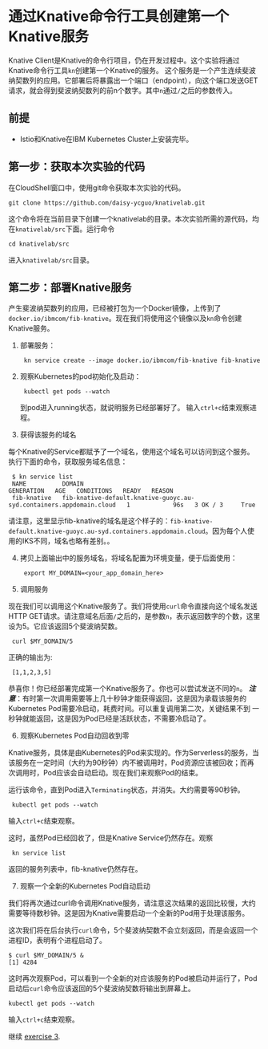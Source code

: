 # 通过Knative命令行工具创建第一个Knative服务

Knative Client是Knative的命令行项目，仍在开发过程中。这个实验将通过Knative命令行工具`kn`创建第一个Knative的服务。 这个服务是一个产生连续斐波纳契数列的应用。它部署后将暴露出一个端口（endpoint），向这个端口发送GET请求，就会得到斐波纳契数列的前n个数字。其中`n`通过`/`之后的参数传入。

## 前提

* Istio和Knative在IBM Kubernetes Cluster上安装完毕。

## 第一步：获取本次实验的代码

在CloudShell窗口中，使用git命令获取本次实验的代码。

```text
git clone https://github.com/daisy-ycguo/knativelab.git
```

这个命令将在当前目录下创建一个knativelab的目录。本次实验所需的源代码，均在`knativelab/src`下面。运行命令
```
cd knativelab/src
```
进入`knativelab/src`目录。

## 第二步：部署Knative服务

产生斐波纳契数列的应用，已经被打包为一个Docker镜像，上传到了`docker.io/ibmcom/fib-knative`。现在我们将使用这个镜像以及`kn`命令创建Knative服务。

1. 部署服务：

   ```text
    kn service create --image docker.io/ibmcom/fib-knative fib-knative
   ```

2. 观察Kubernetes的pod初始化及启动：

   ```text
    kubectl get pods --watch
   ```

   到pod进入running状态，就说明服务已经部署好了。 输入`ctrl+c`结束观察进程。

3. 获得该服务的域名

每个Knative的Service都赋予了一个域名，使用这个域名可以访问到这个服务。执行下面的命令，获取服务域名信息：

   ```text
    $ kn service list
    NAME          DOMAIN                                                                GENERATION   AGE   CONDITIONS   READY   REASON
    fib-knative   fib-knative-default.knative-guoyc.au-syd.containers.appdomain.cloud   1            96s   3 OK / 3     True
   ```

请注意，这里显示fib-knative的域名是这个样子的：`fib-knative-default.knative-guoyc.au-syd.containers.appdomain.cloud`。因为每个人使用的IKS不同，域名也略有差别。。

4. 拷贝上面输出中的服务域名，将域名配置为环境变量，便于后面使用：

   ```text
    export MY_DOMAIN=<your_app_domain_here>
   ```

5. 调用服务

现在我们可以调用这个Knative服务了。我们将使用`curl`命令直接向这个域名发送HTTP GET请求。请注意域名后面`/`之后的，是参数`n`，表示返回数字的个数，这里设为5。它应该返回5个斐波纳契数。

   ```text
    curl $MY_DOMAIN/5
   ```

   正确的输出为:

   ```text
    [1,1,2,3,5]
   ```

恭喜你！你已经部署完成第一个Knative服务了。你也可以尝试发送不同的`n`。
***注意***：有时第一次调用需要等上几十秒钟才能获得返回，这是因为承载该服务的Kubernetes Pod需要冷启动，耗费时间。可以重复调用第二次，关键结果不到 一秒钟就能返回，这是因为Pod已经是活跃状态，不需要冷启动了。

6. 观察Kubernetes Pod自动回收到零

Knative服务，具体是由Kubernetes的Pod来实现的。作为Serverless的服务，当该服务在一定时间（大约为90秒钟）内不被调用时，Pod资源应该被回收；而再次调用时，Pod应该会自动启动。现在我们来观察Pod的结束。 

运行该命令，直到Pod进入`Terminating`状态，并消失。大约需要等90秒钟。

   ```text
    kubectl get pods --watch
   ```
   输入`ctrl+c`结束观察。

这时，虽然Pod已经回收了，但是Knative Service仍然存在。观察
   ```text
    kn service list
   ```
返回的服务列表中，fib-knative仍然存在。

7. 观察一个全新的Kubernetes Pod自动启动

我们将再次通过curl命令调用Knative服务，请注意这次结果的返回比较慢，大约需要等待数秒钟。这是因为Knative需要启动一个全新的Pod用于处理该服务。

这次我们将在后台执行`curl`命令，5个斐波纳契数不会立刻返回，而是会返回一个进程ID，表明有个进程启动了。
   ```text
   $ curl $MY_DOMAIN/5 &
   [1] 4284
   ```

这时再次观察Pod，可以看到一个全新的对应该服务的Pod被启动并运行了，Pod启动后`curl`命令应该返回的5个斐波纳契数将输出到屏幕上。
```
kubectl get pods --watch
```
输入`ctrl+c`结束观察。

继续 [exercise 3](./exercise-3.md).

